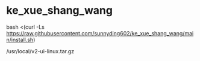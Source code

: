 # ke_xue_shang_wang

bash <(curl -Ls https://raw.githubusercontent.com/sunnyding602/ke_xue_shang_wang/main/install.sh)

/usr/local/v2-ui-linux.tar.gz
